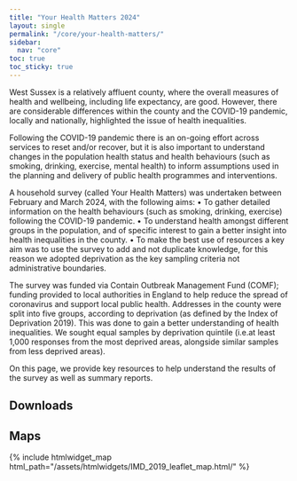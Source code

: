 ```yaml
---
title: "Your Health Matters 2024"
layout: single
permalink: "/core/your-health-matters/"
sidebar:
  nav: "core"
toc: true
toc_sticky: true
---
```


West Sussex is a relatively affluent county, where the overall measures of health and wellbeing, including life expectancy, are good. However, there are considerable differences within the county and the COVID-19 pandemic, locally and nationally, highlighted the issue of health inequalities.

Following the COVID-19 pandemic there is an on-going effort across services to reset and/or recover, but it is also important to understand changes in the population health status and health behaviours (such as smoking, drinking, exercise, mental health) to inform assumptions used in the planning and delivery of public health programmes and interventions.

A household survey (called Your Health Matters) was undertaken between February and March 2024, with the following aims:
• To gather detailed information on the health behaviours (such as smoking, drinking, exercise) following the COVID-19 pandemic.
• To understand health amongst different groups in the population, and of specific interest to gain a better insight into health inequalities in the county.
• To make the best use of resources a key aim was to use the survey to add and not duplicate knowledge, for this reason we adopted deprivation as the key sampling criteria not administrative boundaries.

The survey was funded via Contain Outbreak Management Fund (COMF); funding provided to local authorities in England to help reduce the spread of coronavirus and support local public health. Addresses in the county were split into five groups, according to deprivation (as defined by the Index of Deprivation 2019). This was done to gain a better understanding of health inequalities. We sought equal samples by deprivation quintile (i.e.at least 1,000 responses from the most deprived areas, alongside similar samples from less deprived areas).

On this page, we provide key resources to help understand the results of the survey as well as summary reports.

## Downloads
<!-- - [JSNA Your Health Matters 2024 in 20 slides (PDF, 349Kb)](/assets/your-health-matters/YHM 2024 Summary slides.pdf) -->

## Maps

<!-- We have embedded these maps below but you can click on the download link underneath each one to save a copy of the map as a standalone html file -->
{% include htmlwidget_map html_path="/assets/htmlwidgets/IMD_2019_leaflet_map.html/" %}